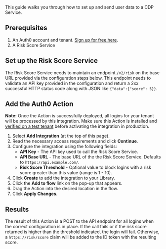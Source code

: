 This guide walks you through how to set up and send user data to a CDP Service.

## Prerequisites

1. An Auth0 account and tenant. [Sign up for free here](https://auth0.com/signup).
2. A Risk Score Service

## Set up the Risk Score Service

The Risk Score Service needs to maintain an endpoint `/v2/risk` on the base URL provided via the configuration steps below. This endpoint needs to validate an API key provided in the configuration and return a 2xx successful HTTP status code along with JSON like `{"data":{"score": 5}}`.

## Add the Auth0 Action

**Note:** Once the Action is successfully deployed, all logins for your tenant will be processed by this integration. Make sure this Action is installed and [verified on a test tenant](https://auth0.com/docs/get-started/auth0-overview/create-tenants/set-up-multiple-environments) before activating the integration in production.

1. Select **Add Integration** (at the top of this page).
1. Read the necessary access requirements and click **Continue**.
1. Configure the integration using the following fields:
   * **API Key** - The API key used to call the Risk Score Service.
   * **API Base URL** - The base URL of the the Risk Score Service. Defaults to `https://api.example.com/`.
   * **Risk Score Threshold** - Optional value to block logins with a risk score greater than this value (range is 1 - 10).
1. Click **Create** to add the integration to your Library.
1. Click the **Add to flow** link on the pop-up that appears.
1. Drag the Action into the desired location in the flow.
1. Click **Apply Changes**.

## Results

The result of this Action is a POST to the API endpoint for all logins when the correct configuration is in place. If the call fails or if the risk score returned is higher than the threshold indicated, the login will fail. Otherwise, a `https://risk/score` claim will be added to the ID token with the resulting score.
